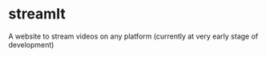 # streamIt
A website to stream videos on any platform (currently at very early stage of development)
